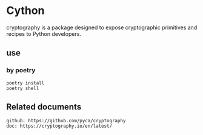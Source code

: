# Cython

cryptography is a package designed to expose cryptographic primitives and recipes to Python developers.

## use 

### by poetry

    poetry install
    poetry shell

## Related documents

    github: https://github.com/pyca/cryptography
    doc: https://cryptography.io/en/latest/